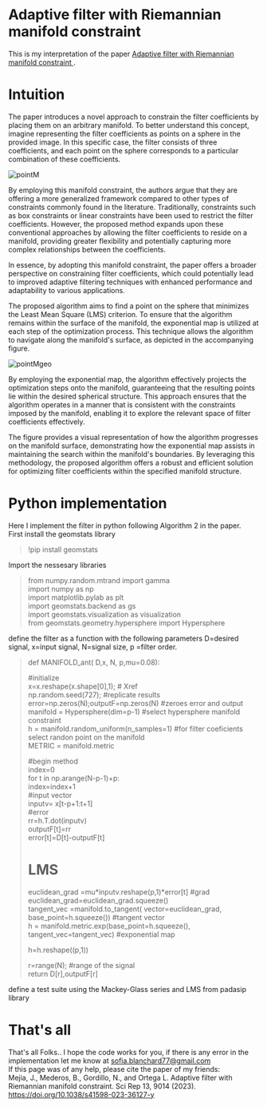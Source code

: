 
# Adaptive filter with Riemannian manifold constraint  

This is my interpretation of the paper [Adaptive filter with Riemannian manifold constraint  ](https://doi.org/10.1038/s41598-023-36127-y).
# Intuition

The paper introduces a novel approach to constrain the filter coefficients by placing them on an arbitrary manifold. To better understand this concept, imagine representing the filter coefficients as points on a sphere in the provided image. In this specific case, the filter consists of three coefficients, and each point on the sphere corresponds to a particular combination of these coefficients.

![pointM](https://github.com/SofiaBlnchrd/AdaptiveFiltering/assets/135394093/fc472fc2-0cdf-48d0-9e22-5ccf56672013)

By employing this manifold constraint, the authors argue that they are offering a more generalized framework compared to other types of constraints commonly found in the literature. Traditionally, constraints such as box constraints or linear constraints have been used to restrict the filter coefficients. However, the proposed method expands upon these conventional approaches by allowing the filter coefficients to reside on a manifold, providing greater flexibility and potentially capturing more complex relationships between the coefficients.

In essence, by adopting this manifold constraint, the paper offers a broader perspective on constraining filter coefficients, which could potentially lead to improved adaptive filtering techniques with enhanced performance and adaptability to various applications.

The proposed algorithm aims to find a point on the sphere that minimizes the Least Mean Square (LMS) criterion. To ensure that the algorithm remains within the surface of the manifold, the exponential map is utilized at each step of the optimization process. This technique allows the algorithm to navigate along the manifold's surface, as depicted in the accompanying figure.


![pointMgeo](https://github.com/SofiaBlnchrd/AdaptiveFiltering/assets/135394093/416e8d73-ebf1-4859-93b7-f1113d80dc18)

By employing the exponential map, the algorithm effectively projects the optimization steps onto the manifold, guaranteeing that the resulting points lie within the desired spherical structure. This approach ensures that the algorithm operates in a manner that is consistent with the constraints imposed by the manifold, enabling it to explore the relevant space of filter coefficients effectively.

The figure provides a visual representation of how the algorithm progresses on the manifold surface, demonstrating how the exponential map assists in maintaining the search within the manifold's boundaries. By leveraging this methodology, the proposed algorithm offers a robust and efficient solution for optimizing filter coefficients within the specified manifold structure.

# Python implementation

Here I implement the filter in python following Algorithm 2 in the paper.  
First install the geomstats library

> !pip install geomstats

Import the nessesary libraries

> from numpy.random.mtrand import gamma  
> import numpy as np  
> import matplotlib.pylab as plt  
> import geomstats.backend as gs  
> import geomstats.visualization as visualization  
> from geomstats.geometry.hypersphere import Hypersphere

define the filter as a function with the following parameters D=desired signal, x=input signal, N=signal size, p =filter order.

> def MANIFOLD_ant( D,x, N, p,mu=0.08):  
>   
>  #initialize  
>  x=x.reshape(x.shape[0],1);  # Xref  
>  np.random.seed(727); #replicate results  
>  error=np.zeros(N);outputF=np.zeros(N) #zeroes error and output  
>  manifold = Hypersphere(dim=p-1) #select hypersphere manifold constraint  
>  h = manifold.random_uniform(n_samples=1) #for filter coeficients select randon point on the manifold  
>  METRIC = manifold.metric  
>   
>  #begin method  
>  index=0  
>  for t in np.arange(N-p-1)+p:  
>   index=index+1  
>   #input vector  
>   inputv= x[t-p+1:t+1]  
>   #error  
>   rr=h.T.dot(inputv)  
>   outputF[t]=rr  
>   error[t]=D[t]-outputF[t]  
>   
>   # LMS   
>   euclidean_grad =mu*inputv.reshape(p,1)*error[t]  #grad  
>   euclidean_grad=euclidean_grad.squeeze()  
>   tangent_vec =manifold.to_tangent( vector=euclidean_grad, base_point=h.squeeze()) #tangent vector  
>   h = manifold.metric.exp(base_point=h.squeeze(), tangent_vec=tangent_vec) #exponential map  
>   
>   h=h.reshape((p,1))  
>   
>  r=range(N); #range of the signal  
>  return D[r],outputF[r]  

define a test suite using the Mackey-Glass series and LMS from padasip library  

# That's all
That's all Folks..
I hope the code works for you, if there is any error in the implementation let me know at sofia.blanchard77@gmail.com  
If this page was of any help, please cite the paper of my friends:  
Mejia, J., Mederos, B., Gordillo, N., and Ortega L. Adaptive filter with Riemannian manifold constraint. Sci Rep 13, 9014 (2023). https://doi.org/10.1038/s41598-023-36127-y

